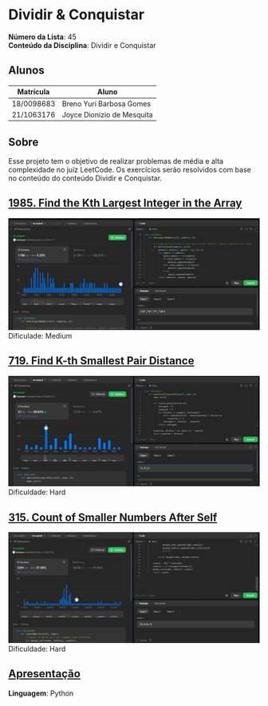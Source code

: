 # Dividir & Conquistar

**Número da Lista**: 45<br>
**Conteúdo da Disciplina**: Dividir e Conquistar<br>

## Alunos
|Matrícula | Aluno |
| -- | -- |
| 18/0098683 |  Breno Yuri Barbosa Gomes |
| 21/1063176  |  Joyce Dionizio de Mesquita |

## Sobre 
Esse projeto tem o objetivo de realizar problemas de média e alta complexidade no juíz LeetCode. Os exercícios serão resolvidos com base no conteúdo do conteúdo Dividir e Conquistar.

## [1985. Find the Kth Largest Integer in the Array](https://leetcode.com/problems/find-the-kth-largest-integer-in-the-array/)
![719](1985.%20Find%20the%20Kth%20Largest%20Integer%20in%20the%20Array//1985.jpeg)
Dificulade: Medium

## [719. Find K-th Smallest Pair Distance](https://leetcode.com/problems/find-k-th-smallest-pair-distance/)
![719](719.%20Find%20K-th%20Smallest%20Pair%20Distance//719.jpeg)
Dificuldade: Hard

## [315. Count of Smaller Numbers After Self](https://leetcode.com/problems/count-of-smaller-numbers-after-self/)
![315](315.%20Count%20of%20Smaller%20Numbers%20After%20Self/315.jpeg)
Dificuldade: Hard

## [Apresentação](https://youtu.be/1WqIP7agdeQ)

**Linguagem**: Python<br>
